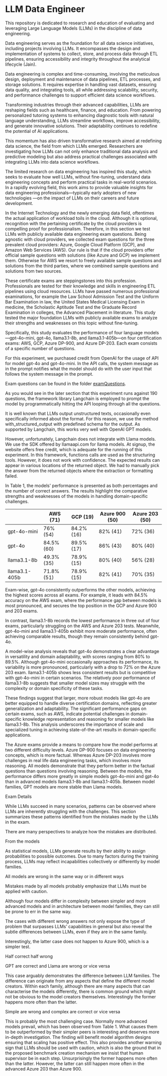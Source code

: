 # LLM Data Engineer
This repository is dedicated to research and education of evaluating and leveraging Large Language Models (LLMs) in the discipline of data engineering.

Data engineering serves as the foundation for all data science initiatives, including projects involving LLMs. It encompasses the design and implementation of systems to collect, store, and process data through ETL pipelines, ensuring accessibility and integrity throughout the analytical lifecycle (Jain). 

Data engineering is complex and time-consuming, involving the meticulous design, deployment and maintenance of data pipelines, ETL processes, and storage solutions. It requires expertise in handling vast datasets, ensuring data quality, and integrating tools, all while addressing scalability, security, and performance challenges to support efficient data science workflows. 

Transforming industries through their advanced capabilities, LLMs are reshaping fields such as healthcare, finance, and education. From powering personalized tutoring systems to enhancing diagnostic tools with natural language understanding, LLMs streamline workflows, improve accessibility, and generate innovative solutions. Their adaptability continues to redefine the potential of AI applications. 

This momentum has also driven transformative research aimed at redefining data science, the field from which LLMs emerged. Researchers are investigating how LLMs can not only enhance traditional data analysis and predictive modeling but also address practical challenges associated with integrating LLMs into data science workflows. 

The limited research on data engineering has inspired this study, which seeks to evaluate how well LLMs, without fine-tuning, understand data engineering concepts and perform practical tasks in real-world scenarios. In a rapidly evolving field, this work aims to provide valuable insights for data engineering professionals—typically early adopters of new technologies —on the impact of LLMs on their careers and future development. 

In the Internet Technology and the newly emerging data field, oftentimes the actual application of workload toils in the cloud. Although it is optional, recognition with the pertaining certificate by the cloud providers is compelling proof for professionalism. Therefore, in this section we test LLMs with publicly available data engineering exam questions. Being agnostic with cloud providers, we collected exam questions for the three prevalent cloud providers: Azure, Google Cloud Platform (GCP), and Amazon Web Services (AWS). Our rule is that if the cloud providers offer official sample questions with solutions (like Azure and GCP) we implement them. Otherwise for AWS we resort to freely available sample questions and solutions from the third parties, where we combined sample questions and solutions from two sources. 

These certificate exams are steppingstones into this profession. Professionals are tested for their knowledge and skills in engineering ETL pipelines using cloud resources. LLMs have passed numerous professional examinations, for example the Law School Admission Test and the Uniform Bar Examination in law, the United States Medical Licensing Exam in medicine, the Scholastic Aptitude Test and the Graduate Record Examination in colleges, the Advanced Placement in literature. This study tested the major foundation LLMs with publicly available exams to analyze their strengths and weaknesses on this topic without fine-tuning. 

Specifically, this study evaluates the performance of four language models—gpt-4o-mini, gpt-4o, llama3.1-8b, and llama3.1-405b—on four certification exams: AWS, GCP, Azure DP-900, and Azure DP-203. Each exam consists of a specific number of questions. 

For this experiment, we purchased credit from OpenAI for the usage of API for model gpt-4o and gpt-4o-mini. In the API calls, the system message as in the prompt notifies what the model should do with the user input that follows the system message in the prompt. 

Exam questions can be found in the folder [examQuestions](examQuestions/).

As you would see in the later section that this experiment runs against 190 questions, the framework library Langchain is employed to prompt the model by programmatically hitting the API looping through all the questions. 

It is well known that LLMs output unstructured texts, occasionally even specifically informed about the format. For this reason, we use the method with_structured_output with predefined schema for the output. As supported by Langchain, this works very well with OpenAI GPT models. 

However, unfortunately, Langchain does not integrate with Llama models. We use the SDK offered by llamaapi.com for llama models. At signup, the website offers free credit, which is adequate for the running of this experiment. In this framework, functions calls are used as the structuring tools. However, it does not work with confidence. The expected results can appear in various locations of the returned object. We had to manually pick the answer from the returned objects where the extraction or formatting failed.

In Table 1, the models' performance is presented as both percentages and the number of correct answers. The results highlight the comparative strengths and weaknesses of the models in handling domain-specific challenges.

|| AWS (71) | GCP (19) | Azure 900 (50) | Azure 203 (50) |
|---|---|---|---|---|
|gpt-4o-mini|76% (54)|84.2% (16)|82% (41)|72% (36)|
|gpt-4o|84.5% (60)|89.5% (17)|86% (43)|80% (40)|
|llama3.1-8b|49.3% (35)|78.9% (15)|80% (40)|56% (28)|
|llama3.1-405b|71.8% (51)|78.9% (15)|82% (41)|70% (35)|

Exam-wise, gpt-4o consistently outperforms the other models, achieving the highest scores across all exams. For example, it leads with 84.5% accuracy on the AWS exam, where the performance gap between models is most pronounced, and secures the top position in the GCP and Azure 900 and 203 exams. 

In contrast, llama3.1-8b records the lowest performance in three out of four exams, particularly struggling on the AWS and Azure 203 tests. Meanwhile, gpt-4o-mini and llama3.1-405b exhibit more moderate performance, often achieving comparable results, though they remain consistently behind gpt-4o. 

A model-wise analysis reveals that gpt-4o demonstrates a clear advantage in versatility and domain adaptability, with scores ranging from 80% to 89.5%. Although gpt-4o-mini occasionally approaches its performance, its variability is more pronounced, particularly with a drop to 72% on the Azure 203 exam. llama3.1-405b shows less consistent results but is competitive with gpt-4o-mini in certain scenarios. The relatively poor performance of llama3.1-8b suggests that smaller model sizes may struggle with the complexity or domain specificity of these tasks. 

These findings suggest that larger, more robust models like gpt-4o are better equipped to handle diverse certification domains, reflecting greater generalization and adaptability. The significant performance gaps on certain exams, such as AWS, indicate potential challenges in domain-specific knowledge representation and reasoning for smaller models like llama3.1-8b. This analysis underscores the importance of scale and specialized tuning in achieving state-of-the-art results in domain-specific applications. 

The Azure exams provide a means to compare how the model performs at two different difficulty levels. Azure DP-900 focuses on data engineering concepts, which is more factual. Whereas Azure DP-203 involves more challenges in real life data engineering tasks, which involves more reasoning. All models demonstrate that they perform better in the factual questions than questions involving reasoning. Between the models, the performance differs more greatly in simple models gpt-4o-mini and gpt-4o than in advanced models llama3.1-8b and llama3.1-405b. Between model families, GPT models are more stable than Llama models. 

Exam Details 

While LLMs succeed in many scenarios, patterns can be observed where LLMs are inherently struggling with the challenges. This section summarizes these patterns identified from the mistakes made by the LLMs in the exam. 

There are many perspectives to analyze how the mistakes are distributed. 

From the models 

As statistical models, LLMs generate results by their ability to assign probabilities to possible outcomes. Due to many factors during the training process, LLMs may reflect incapabilities collectively or differently by model families. 

All models are wrong in the same way or in different ways 

Mistakes made by all models probably emphasize that LLMs must be applied with caution. 

Although four models differ in complexity between simpler and more advanced models and in architecture between model families, they can still be prone to err in the same way. 

The cases with different wrong answers not only expose the type of problem that surpasses LLMs’ capabilities in general but also reveal the subtle differences between LLMs, even if they are in the same family. 

Interestingly, the latter case does not happen to Azure 900, which is a simpler test. 

Half correct half wrong 

GPT are correct and Llama are wrong or vice versa 

This case arguably demonstrates the difference between LLM families. The difference can originate from any aspects that define the different model creators. Within each family, although there are many aspects that can characterise the models differently, there is common ground which might not be obvious to the model creators themselves. Interestingly the former happens more often than the latter. 

Simple are wrong and complex are correct or vice versa 

This is probably the most challenging case. Normally more advanced models prevail, which has been observed from Table 1. What causes them to be outperformed by their simpler peers is interesting and deserves more in-depth investigation. The finding will benefit model algorithm designs ensuring that scaling has positive effect. This also provides another warning sign that LLMs should be used with caution, which is also the ground that in the proposed benchmark creation mechanism we insist that human supervisor be in each step. Unsurprisingly the former happens more often than the latter. However, the latter can still happen more often in the advanced Azure 203 than Azure 900. 
